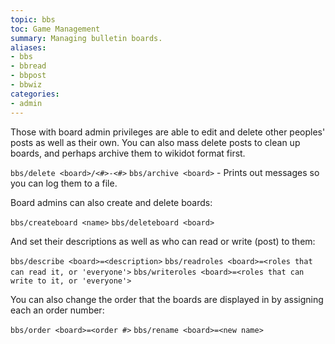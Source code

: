 ```yaml
---
topic: bbs
toc: Game Management
summary: Managing bulletin boards.
aliases:
- bbs
- bbread
- bbpost
- bbwiz
categories:
- admin
---
```

Those with board admin privileges are able to edit and delete other peoples' posts as well as their own.  You can also mass delete posts to clean up boards, and perhaps archive them to wikidot format first.

`bbs/delete <board>/<#>-<#>`
`bbs/archive <board>` - Prints out messages so you can log them to a file.

Board admins can also create and delete boards:

`bbs/createboard <name>`
`bbs/deleteboard <board>`

And set their descriptions as well as who can read or write (post) to them:

`bbs/describe <board>=<description>`
`bbs/readroles <board>=<roles that can read it, or 'everyone'>`
`bbs/writeroles <board>=<roles that can write to it, or 'everyone'>`

You can also change the order that the boards are displayed in by assigning each an order number:

`bbs/order <board>=<order #>`
`bbs/rename <board>=<new name>`